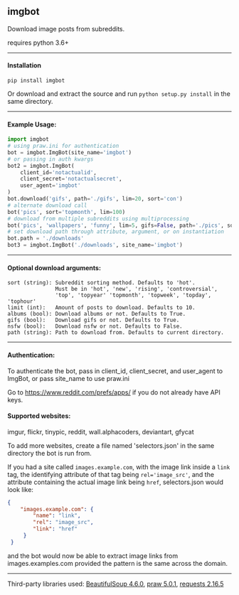 ## imgbot
Download image posts from subreddits.

requires python 3.6+

___

#### Installation

`pip install imgbot`

Or download and extract the source and run `python setup.py install` in the same directory.

___

#### Example Usage:
```python
import imgbot
# using praw.ini for authentication
bot = imgbot.ImgBot(site_name='imgbot')
# or passing in auth kwargs
bot2 = imgbot.ImgBot(
	client_id='notactualid',
	client_secret='notactualsecret',
	user_agent='imgbot'
)
bot.download('gifs', path='./gifs', lim=20, sort='con')
# alternate download call
bot('pics', sort='topmonth', lim=100)
# download from multiple subreddits using multiprocessing
bot('pics', 'wallpapers', 'funny', lim=5, gifs=False, path='./pics', sort='topweek')
# set download path through attribute, argument, or on instantiation
bot.path = './downloads'
bot3 = imgbot.ImgBot('./downloads', site_name='imgbot')
```
___

#### Optional download arguments:

	sort (string): Subreddit sorting method. Defaults to 'hot'.
	               Must be in 'hot', 'new', 'rising', 'controversial',
				   'top', 'topyear' 'topmonth', 'topweek', 'topday', 'tophour'
	limit (int):   Amount of posts to download. Defaults to 10.
	albums (bool): Download albums or not. Defaults to True.
	gifs (bool):   Download gifs or not. Defaults to True.
	nsfw (bool):   Download nsfw or not. Defaults to False.
	path (string): Path to download from. Defaults to current directory.
___
#### Authentication:

To authenticate the bot, pass in client_id, client_secret, and user_agent to ImgBot, or pass site_name to use praw.ini

Go to https://www.reddit.com/prefs/apps/ if you do not already have API keys.

#### Supported websites:

imgur, flickr, tinypic, reddit, wall.alphacoders, deviantart, gfycat

To add more websites, create a file named 'selectors.json' in the same directory the bot is run from.

If you had a site called `images.example.com`, with the image link inside a `link` tag, the identifying attribute of that tag being `rel='image_src'`, and the attribute containing the actual image link being `href`, selectors.json would look like:
```json
{
	"images.example.com": {
        "name": "link",
        "rel": "image_src",
        "link": "href"
     }
 }
 ```
 and the bot would now be able to extract image links from images.examples.com provided the pattern is the same across the domain.
___


Third-party libraries used: [BeautifulSoup 4.6.0](https://pypi.python.org/pypi/beautifulsoup4), [praw 5.0.1](https://pypi.python.org/pypi/praw), [requests 2.16.5](https://pypi.python.org/pypi/requests)
